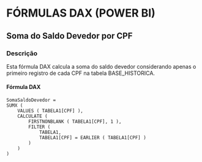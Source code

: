 # FÓRMULAS DAX (POWER BI)

## Soma do Saldo Devedor por CPF

### Descrição
Esta fórmula DAX calcula a soma do saldo devedor considerando apenas o primeiro registro de cada CPF na tabela BASE_HISTORICA.

#### Fórmula DAX

```DAX
SomaSaldoDevedor = 
SUMX (
    VALUES ( TABELA1[CPF] ),
    CALCULATE (
        FIRSTNONBLANK ( TABELA1[CPF], 1 ),
        FILTER (
            TABELA1,
            TABELA1[CPF] = EARLIER ( TABELA1[CPF] )
        )
    )
)
